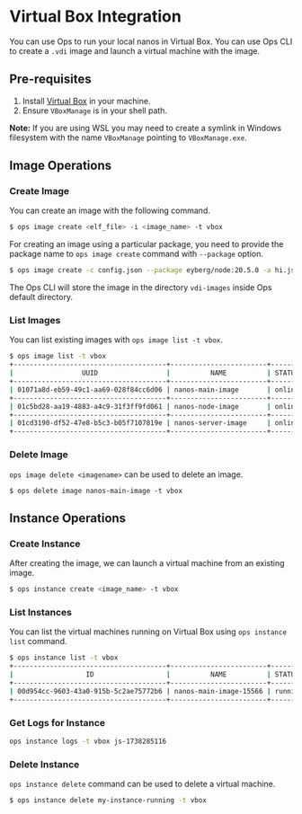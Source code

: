 Virtual Box Integration
========================

You can use Ops to run your local nanos in Virtual Box. You can use Ops CLI to create a `.vdi` image and launch a virtual machine with the image.

## Pre-requisites

1. Install [Virtual Box](https://www.virtualbox.org/wiki/Downloads) in your machine.
2. Ensure `VBoxManage` is in your shell path.

**Note:** If you are using WSL you may need to create a symlink in Windows filesystem with the name `VBoxManage` pointing to `VBoxManage.exe`.

## Image Operations
### Create Image
You can create an image with the following command.

```sh
$ ops image create <elf_file> -i <image_name> -t vbox
```

For creating an image using a particular package, you need to provide the package name to `ops image create` command with `--package` option.

```sh
$ ops image create -c config.json --package eyberg/node:20.5.0 -a hi.js -i js -t vbox
```

The Ops CLI will store the image in the directory `vdi-images` inside Ops default directory.

### List Images

You can list existing images with `ops image list -t vbox`.

```sh
$ ops image list -t vbox
+--------------------------------------+------------------------+--------+---------+------------------+
|                 UUID                 |          NAME          | STATUS |  SIZE   |    CREATEDAT     |
+--------------------------------------+------------------------+--------+---------+------------------+
| 01071a8d-eb59-49c1-aa69-028f84cc6d06 | nanos-main-image       | online | 10.0 GB | 3 days ago       |
+--------------------------------------+------------------------+--------+---------+------------------+
| 01c5bd28-aa19-4883-a4c9-31f3ff9fd061 | nanos-node-image       | online | 10.0 GB | 1 month ago      |
+--------------------------------------+------------------------+--------+---------+------------------+
| 01cd3190-df52-47e8-b5c3-b05f7107819e | nanos-server-image     | online | 10.0 GB | 1 year ago       |
+--------------------------------------+------------------------+--------+---------+------------------+
```

### Delete Image

`ops image delete <imagename>` can be used to delete an image.

```
$ ops delete image nanos-main-image -t vbox
```

## Instance Operations
### Create Instance

After creating the image, we can launch a virtual machine from an existing image.
```sh
$ ops instance create <image_name> -t vbox
```

### List Instances

You can list the virtual machines running on Virtual Box using `ops instance list` command.

```sh
$ ops instance list -t vbox
+--------------------------------------+------------------------+---------+-------------+-----------------------------------------+
|                  ID                  |          NAME          | STATUS  | PRIVATE IPS |               PUBLIC IPS                |
+--------------------------------------+------------------------+---------+-------------+-----------------------------------------+
| 00d954cc-9603-43a0-915b-5c2ae75772b6 | nanos-main-image-15566 | running | 10.8.3.63   | 209.151.144.166                         |
+--------------------------------------+------------------------+---------+-------------+-----------------------------------------+
```

### Get Logs for Instance

```sh
ops instance logs -t vbox js-1738285116
```

### Delete Instance

`ops instance delete` command can be used to delete a virtual machine.

```sh
$ ops instance delete my-instance-running -t vbox
```
